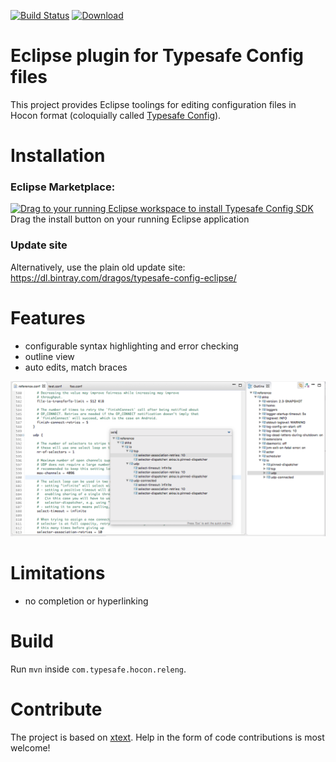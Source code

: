 [![Build Status](https://travis-ci.org/dragos/typesafe-config-eclipse.svg?branch=master)](https://travis-ci.org/dragos/typesafe-config-eclipse)
[ ![Download](https://api.bintray.com/packages/dragos/typesafe-config-eclipse/typesafe-config-eclipse/images/download.svg) ](https://bintray.com/dragos/typesafe-config-eclipse/typesafe-config-eclipse/_latestVersion)

# Eclipse plugin for Typesafe Config files

This project provides Eclipse toolings for editing configuration files in Hocon format (coloquially called [Typesafe Config](https://github.com/typesafehub/config)).

# Installation

### Eclipse Marketplace:
<a href="http://marketplace.eclipse.org/marketplace-client-intro?mpc_install=2607663" class="drag" title="Drag to your running Eclipse workspace to install Typesafe Config SDK"><img src="https://marketplace.eclipse.org/sites/all/themes/solstice/_themes/solstice_marketplace/public/images/btn-install.png" alt="Drag to your running Eclipse workspace to install Typesafe Config SDK" /></a> Drag the install button on your running Eclipse application

### Update site
Alternatively, use the plain old update site: https://dl.bintray.com/dragos/typesafe-config-eclipse/

# Features

- configurable syntax highlighting and error checking
- outline view
- auto edits, match braces

![Screenshot](/images/screenshot.png?raw=true)

# Limitations

- no completion or hyperlinking

# Build

Run `mvn` inside `com.typesafe.hocon.releng`.

# Contribute

The project is based on [xtext](https://www.eclipse.org/Xtext/index.html). Help in the form of code contributions is most welcome!